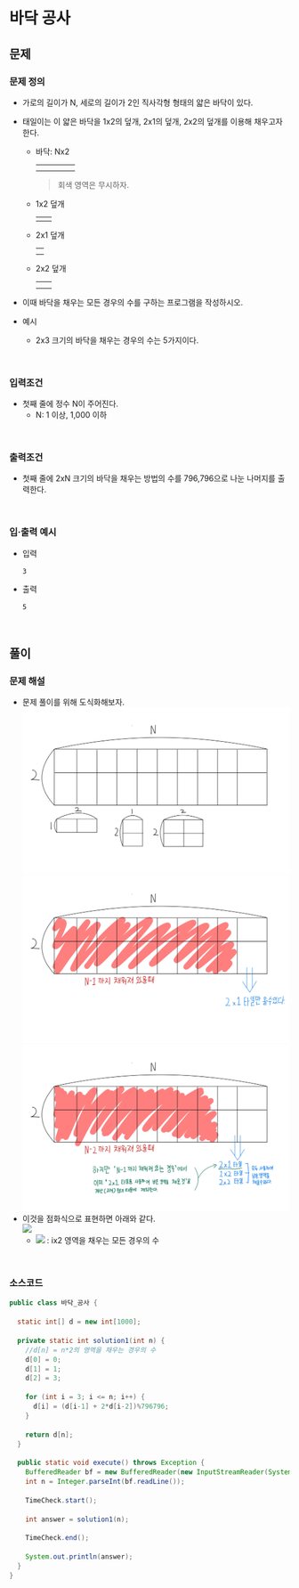 # 바닥 공사
## 문제
### 문제 정의

- 가로의 길이가 N, 세로의 길이가 2인 직사각형 형태의 얇은 바닥이 있다.
- 태일이는 이 얇은 바닥을 1x2의 덮개, 2x1의 덮개, 2x2의 덮개를 이용해 채우고자 한다.
  - 바닥: Nx2
    
    ||||||
    |---|---|---|---|---|
    | | | | | |
    | | | | | |
    
    > 회색 영역은 무시하자.
  - 1x2 덮개
    
    |||
    |---|---|
    | | |
  - 2x1 덮개

    ||
    |---|
    | |
    | |
  - 2x2 덮개

    |||
    |---|---|
    |||
    |||

- 이때 바닥을 채우는 모든 경우의 수를 구하는 프로그램을 작성하시오.
- 예시
  - 2x3 크기의 바닥을 채우는 경우의 수는 5가지이다.

<br/>

### 입력조건
- 첫째 줄에 정수 N이 주어진다.
    - N: 1 이상, 1,000 이하

<br/>

### 출력조건
- 첫째 줄에 2xN 크기의 바닥을 채우는 방법의 수를 796,796으로 나눈 나머지를 출력한다.

<br/>

### 입·출력 예시
- 입력
  ```text
  3
  ```

- 출력
  ```text
  5
  ```

<br/>

## 풀이
### 문제 해설
- 문제 풀이를 위해 도식화해보자.
    ![](./img/Untitled02.jpg)
    ![](./img/Untitled03.jpg)
    ![](./img/Untitled04.jpg)
- 이것을 점화식으로 표현하면 아래와 같다.  
  ![](https://latex.codecogs.com/svg.image?\alpha_{i}=\alpha_{i-1}+\alpha_{i-2}*2)
    - ![](https://latex.codecogs.com/svg.image?\alpha_{i}) : ix2 영역을 채우는 모든 경우의 수

<br/>

### 소스코드
```java
public class 바닥_공사 {

  static int[] d = new int[1000];

  private static int solution1(int n) {
    //d[n] = n*2의 영역을 채우는 경우의 수
    d[0] = 0;
    d[1] = 1;
    d[2] = 3;

    for (int i = 3; i <= n; i++) {
      d[i] = (d[i-1] + 2*d[i-2])%796796;
    }

    return d[n];
  }

  public static void execute() throws Exception {
    BufferedReader bf = new BufferedReader(new InputStreamReader(System.in));
    int n = Integer.parseInt(bf.readLine());

    TimeCheck.start();

    int answer = solution1(n);

    TimeCheck.end();

    System.out.println(answer);
  }
}

```